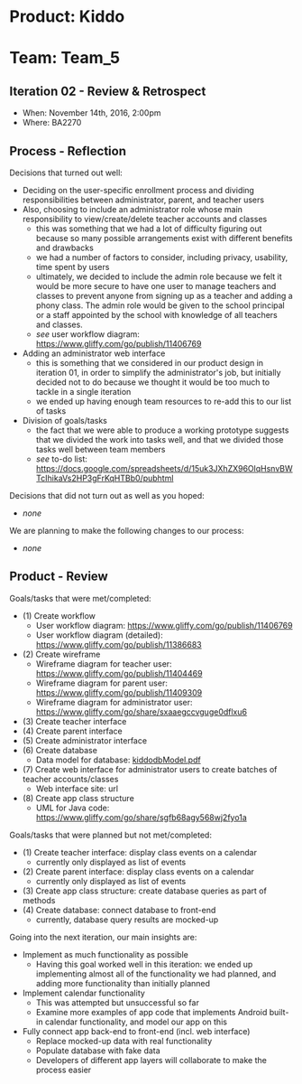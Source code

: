 # Product: Kiddo
# Team: Team_5

## Iteration 02 - Review & Retrospect

 * When: November 14th, 2016, 2:00pm
 * Where: BA2270

## Process - Reflection

Decisions that turned out well:

 * Deciding on the user-specific enrollment process and dividing responsibilities between administrator, parent, and teacher users
 * Also, choosing to include an administrator role whose main responsibility to view/create/delete teacher accounts and classes
   * this was something that we had a lot of difficulty figuring out because so many possible arrangements exist with different benefits and drawbacks
   * we had a number of factors to consider, including privacy, usability, time spent by users
   * ultimately, we decided to include the admin role because we felt it would be more secure to have one user to manage teachers and classes to prevent anyone from signing up as a teacher and adding a phony class. The admin role would be given to the school principal or a staff appointed by the school with knowledge of all teachers and classes. 
   * *see* user workflow diagram: https://www.gliffy.com/go/publish/11406769
 * Adding an administrator web interface
   * this is something that we considered in our product design in iteration 01, in order to simplify the administrator's job, but initially decided not to do because we thought it would be too much to tackle in a single iteration
   * we ended up having enough team resources to re-add this to our list of tasks
 * Division of goals/tasks
   * the fact that we were able to produce a working prototype suggests that we divided the work into tasks well, and that we divided those tasks well between team members
   * *see* to-do list: https://docs.google.com/spreadsheets/d/15uk3JXhZX96OlqHsnvBWTcIhikaVs2HP3gFrKqHTBb0/pubhtml

Decisions that did not turn out as well as you hoped:

 * *none*

We are planning to make the following changes to our process:

 * *none*


## Product - Review

Goals/tasks that were met/completed:

* (1) Create workflow
  * User workflow diagram: https://www.gliffy.com/go/publish/11406769
  * User workflow diagram (detailed): https://www.gliffy.com/go/publish/11386683
* (2) Create wireframe
  * Wireframe diagram for teacher user: https://www.gliffy.com/go/publish/11404469
  * Wireframe diagram for parent user: https://www.gliffy.com/go/publish/11409309
  * Wireframe diagram for administrator user: https://www.gliffy.com/go/share/sxaaegccvguge0dflxu6
* (3) Create teacher interface
* (4) Create parent interface
* (5) Create administrator interface
* (6) Create database
  * Data model for database: [kiddodbModel.pdf](kiddodbModel.pdf)
* (7) Create web interface for administrator users to create batches of teacher accounts/classes
  * Web interface site: url
* (8) Create app class structure
  * UML for Java code: https://www.gliffy.com/go/share/sgfb68agy568wj2fyo1a

Goals/tasks that were planned but not met/completed:

* (1) Create teacher interface: display class events on a calendar
    * currently only displayed as list of events
* (2) Create parent interface: display class events on a calendar
    * currently only displayed as list of events
* (3) Create app class structure: create database queries as part of methods
* (4) Create database: connect database to front-end
    * currently, database query results are mocked-up

Going into the next iteration, our main insights are:

 * Implement as much functionality as possible
   * Having this goal worked well in this iteration: we ended up implementing almost all of the functionality we had planned, and adding more functionality than initially planned
 * Implement calendar functionality
   * This was attempted but unsuccessful so far
   * Examine more examples of app code that implements Android built-in calendar functionality, and model our app on this
 * Fully connect app back-end to front-end (incl. web interface)
   * Replace mocked-up data with real functionality
   * Populate database with fake data
   * Developers of different app layers will collaborate to make the process easier
